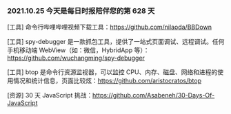 ### 2021.10.25 今天是每日时报陪伴您的第 628 天

[工具] 命令行哔哩哔哩视频下载工具：<https://github.com/nilaoda/BBDown>

[工具] spy-debugger 是一款抓包工具，提供了一站式页面调试、远程调试。任何手机移动端 WebView（如：微信，HybridApp 等）：<https://github.com/wuchangming/spy-debugger>

[工具] btop 是命令行资源监视器，可以监控 CPU、内存、磁盘、网络和进程的使用情况和统计信息，页面比较炫：<https://github.com/aristocratos/btop>

[资源] 30 天 JavaScript 挑战：<https://github.com/Asabeneh/30-Days-Of-JavaScript>
